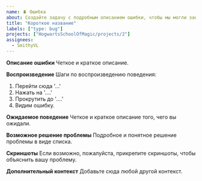 ```yaml
---
name: 🪲 Ошибка
about: Создайте задачу с подробным описанием ошибки, чтобы мы могли заняться исправлением
title: "Короткое название"
labels: ["type: bug"]
projects: ["HogwartsSchoolOfMagic/projects/2"]
assignees: 
  - SmithyVL
---
```


**Описание ошибки**
Четкое и краткое описание.

**Воспроизведение**
Шаги по воспроизведению поведения:
1. Перейти сюда '...'
2. Нажать на '....'
3. Прокрутить до '....'
4. Видим ошибку.

**Ожидаемое поведение**
Четкое и краткое описание того, чего вы ожидали.

**Возможное решение проблемы**
Подробное и понятное решение проблемы в виде списка.

**Скриншоты**
Если возможно, пожалуйста, прикрепите скриншоты, чтобы объяснить вашу проблему.

**Дополнительный контекст**
Добавьте сюда любой другой контекст.